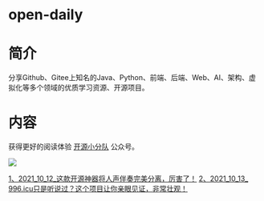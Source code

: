 # open-daily

# 简介
分享Github、Gitee上知名的Java、Python、前端、后端、Web、AI、架构、虚拟化等多个领域的优质学习资源、开源项目。

# 内容

获得更好的阅读体验 [开源小分队](https://github.com/ourceteams/open-daily/blob/main/we_logo.jpg) 公众号。

![](https://github.com/ourceteams/open-daily/blob/main/we_logo.jpg) 

[1、2021_10_12_这款开源神器将人声伴奏完美分离，厉害了！](https://github.com/ourceteams/open-daily/blob/main/contents/2021_10_12_%E8%BF%99%E6%AC%BE%E5%BC%80%E6%BA%90%E7%A5%9E%E5%99%A8%E5%B0%86%E4%BA%BA%E5%A3%B0%E4%BC%B4%E5%A5%8F%E5%AE%8C%E7%BE%8E%E5%88%86%E7%A6%BB%EF%BC%8C%E5%8E%89%E5%AE%B3%E4%BA%86%EF%BC%81.md)
[2、2021_10_13_ 996.icu只是听说过？这个项目让你亲眼见证，非常壮观！](https://github.com/ourceteams/open-daily/blob/main/contents/2021_10_13_%20996.icu%E5%8F%AA%E6%98%AF%E5%90%AC%E8%AF%B4%E8%BF%87%EF%BC%9F%E8%BF%99%E4%B8%AA%E9%A1%B9%E7%9B%AE%E8%AE%A9%E4%BD%A0%E4%BA%B2%E7%9C%BC%E8%A7%81%E8%AF%81%EF%BC%8C%E9%9D%9E%E5%B8%B8%E5%A3%AE%E8%A7%82%EF%BC%81.md)
